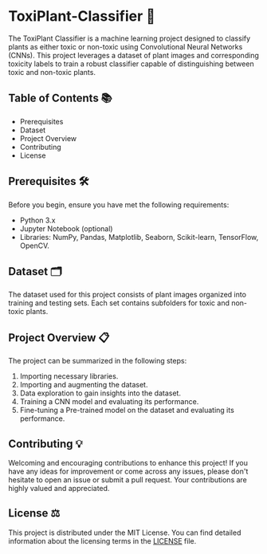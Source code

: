 # ToxiPlant-Classifier 🌳

The ToxiPlant Classifier is a machine learning project designed to classify plants as either toxic or non-toxic using Convolutional Neural Networks (CNNs). This project leverages a dataset of plant images and corresponding toxicity labels to train a robust classifier capable of distinguishing between toxic and non-toxic plants.

## Table of Contents 📚

- Prerequisites
- Dataset
- Project Overview
- Contributing
- License

## Prerequisites 🛠️

Before you begin, ensure you have met the following requirements:
- Python 3.x
- Jupyter Notebook (optional)
- Libraries: NumPy, Pandas, Matplotlib, Seaborn, Scikit-learn, TensorFlow, OpenCV.

## Dataset 🗂️

The dataset used for this project consists of plant images organized into training and testing sets. Each set contains subfolders for toxic and non-toxic plants.

## Project Overview 📋

The project can be summarized in the following steps:
1. Importing necessary libraries.
2. Importing and augmenting the dataset.
3. Data exploration to gain insights into the dataset.
4. Training a CNN model and evaluating its performance.
5. Fine-tuning a Pre-trained model on the dataset and evaluating its performance.

## Contributing 💡

Welcoming and encouraging contributions to enhance this project! If you have any ideas for improvement or come across any issues, please don't hesitate to open an issue or submit a pull request. Your contributions are highly valued and appreciated.

## License ⚖️

This project is distributed under the MIT License. You can find detailed information about the licensing terms in the [LICENSE](LICENSE) file.
